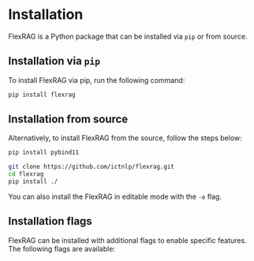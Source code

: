 # Installation
FlexRAG is a Python package that can be installed via `pip` or from source.

## Installation via `pip`
To install FlexRAG via pip, run the following command:

```bash
pip install flexrag
```

## Installation from source
Alternatively, to install FlexRAG from the source, follow the steps below:
```bash
pip install pybind11

git clone https://github.com/ictnlp/flexrag.git
cd flexrag
pip install ./
```
You can also install the FlexRAG in editable mode with the `-e` flag.

## Installation flags
FlexRAG can be installed with additional flags to enable specific features. The following flags are available:

<!-- TODO: Add Installation flags -->